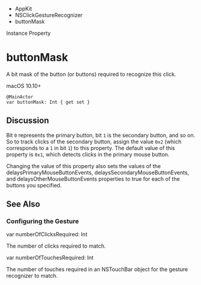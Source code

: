 

- AppKit
- NSClickGestureRecognizer
-  buttonMask 

Instance Property

# buttonMask

A bit mask of the button (or buttons) required to recognize this click.

macOS 10.10+

``` source
@MainActor
var buttonMask: Int { get set }
```

## Discussion

Bit `0` represents the primary button, bit `1` is the secondary button, and so on. So to track clicks of the secondary button, assign the value `0x2` (which corresponds to a `1` in bit `1`) to this property. The default value of this property is `0x1`, which detects clicks in the primary mouse button.

Changing the value of this property also sets the values of the delaysPrimaryMouseButtonEvents, delaysSecondaryMouseButtonEvents, and delaysOtherMouseButtonEvents properties to true for each of the buttons you specified.

## See Also

### Configuring the Gesture

var numberOfClicksRequired: Int

The number of clicks required to match.

var numberOfTouchesRequired: Int

The number of touches required in an NSTouchBar object for the gesture recognizer to match.

